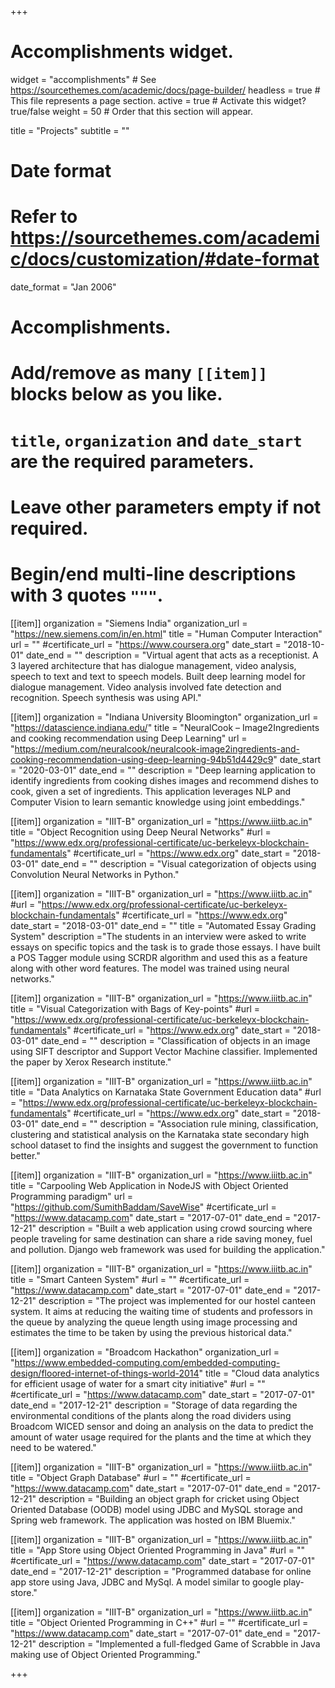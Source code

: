 +++
# Accomplishments widget.
widget = "accomplishments"  # See https://sourcethemes.com/academic/docs/page-builder/
headless = true  # This file represents a page section.
active = true  # Activate this widget? true/false
weight = 50  # Order that this section will appear.

title = "Projects"
subtitle = ""

# Date format
#   Refer to https://sourcethemes.com/academic/docs/customization/#date-format
date_format = "Jan 2006"

# Accomplishments.
#   Add/remove as many `[[item]]` blocks below as you like.
#   `title`, `organization` and `date_start` are the required parameters.
#   Leave other parameters empty if not required.
#   Begin/end multi-line descriptions with 3 quotes `"""`.

[[item]]
  organization = "Siemens India"
  organization_url = "https://new.siemens.com/in/en.html"
  title = "Human Computer Interaction"
  url = ""
  #certificate_url = "https://www.coursera.org"
  date_start = "2018-10-01"
  date_end = ""
  description = "Virtual agent that acts as a receptionist. A 3 layered architecture that has dialogue management, video analysis, speech to text and text to speech models. Built deep learning model for dialogue management. Video analysis involved fate detection and recognition. Speech synthesis was using API."


[[item]]
  organization = "Indiana University Bloomington"
  organization_url = "https://datascience.indiana.edu/"
  title = "NeuralCook – Image2Ingredients and cooking recommendation using Deep Learning"
  url = "https://medium.com/neuralcook/neuralcook-image2ingredients-and-cooking-recommendation-using-deep-learning-94b51d4429c9"
  date_start = "2020-03-01"
  date_end = ""
  description = "Deep learning application to identify ingredients from cooking dishes images and recommend dishes to cook, given a set of ingredients. This application leverages NLP and Computer Vision to learn semantic knowledge using joint embeddings."

[[item]]
  organization = "IIIT-B"
  organization_url = "https://www.iiitb.ac.in"
  title = "Object Recognition using Deep Neural Networks"
  #url = "https://www.edx.org/professional-certificate/uc-berkeleyx-blockchain-fundamentals"
  #certificate_url = "https://www.edx.org"
  date_start = "2018-03-01"
  date_end = ""
  description = "Visual categorization of objects using Convolution Neural Networks in Python."
  
[[item]]
  organization = "IIIT-B"
  organization_url = "https://www.iiitb.ac.in"
  #url = "https://www.edx.org/professional-certificate/uc-berkeleyx-blockchain-fundamentals"
  #certificate_url = "https://www.edx.org"
  date_start = "2018-03-01"
  date_end = ""
  title = "Automated Essay Grading System"
  description ="The students in an interview were asked to write essays on specific topics and the task is to grade those essays. I have built a POS Tagger module using SCRDR algorithm and used this as a feature along with other word features. The model was trained using neural networks."

[[item]]
  organization = "IIIT-B"
  organization_url = "https://www.iiitb.ac.in"
  title = "Visual Categorization with Bags of Key-points"
  #url = "https://www.edx.org/professional-certificate/uc-berkeleyx-blockchain-fundamentals"
  #certificate_url = "https://www.edx.org"
  date_start = "2018-03-01"
  date_end = ""
  description = "Classification of objects in an image using SIFT descriptor and Support Vector Machine classifier. Implemented the paper by Xerox Research institute."

[[item]]
  organization = "IIIT-B"
  organization_url = "https://www.iiitb.ac.in"
  title = "Data Analytics on Karnataka State Government Education data"
  #url = "https://www.edx.org/professional-certificate/uc-berkeleyx-blockchain-fundamentals"
  #certificate_url = "https://www.edx.org"
  date_start = "2018-03-01"
  date_end = ""
  description = "Association rule mining, classification, clustering and statistical analysis on the Karnataka state secondary high school dataset to find the insights and suggest the government to function better."

[[item]]
  organization = "IIIT-B"
  organization_url = "https://www.iiitb.ac.in"
  title = "Carpooling Web Application in NodeJS with Object Oriented Programming paradigm"
  url = "https://github.com/SumithBaddam/SaveWise"
  #certificate_url = "https://www.datacamp.com"
  date_start = "2017-07-01"
  date_end = "2017-12-21"
  description = "Built a web application using crowd sourcing where people traveling for same destination can share a ride saving money, fuel and pollution. Django web framework was used for building the application."

[[item]]
  organization = "IIIT-B"
  organization_url = "https://www.iiitb.ac.in"
  title = "Smart Canteen System"
  #url = ""
  #certificate_url = "https://www.datacamp.com"
  date_start = "2017-07-01"
  date_end = "2017-12-21"
  description = "The project was implemented for our hostel canteen system. It aims at reducing the waiting time of students and professors in the queue by analyzing the queue length using image processing and estimates the time to be taken by using the previous historical data."

[[item]]
  organization = "Broadcom Hackathon"
  organization_url = "https://www.embedded-computing.com/embedded-computing-design/floored-internet-of-things-world-2014"
  title = "Cloud data analytics for efficient usage of water for a smart city initiative"
  #url = ""
  #certificate_url = "https://www.datacamp.com"
  date_start = "2017-07-01"
  date_end = "2017-12-21"
  description = "Storage of data regarding the environmental conditions of the plants along the road dividers using Broadcom WICED sensor and doing an analysis on the data to predict the amount of water usage required for the plants and the time at which they need to be watered."

[[item]]
  organization = "IIIT-B"
  organization_url = "https://www.iiitb.ac.in"
  title = "Object Graph Database"
  #url = ""
  #certificate_url = "https://www.datacamp.com"
  date_start = "2017-07-01"
  date_end = "2017-12-21"
  description = "Building an object graph for cricket using Object Oriented Database (OODB) model using JDBC and MySQL storage and Spring web framework. The application was hosted on IBM Bluemix."

[[item]]
  organization = "IIIT-B"
  organization_url = "https://www.iiitb.ac.in"
  title = "App Store using Object Oriented Programming in Java"
  #url = ""
  #certificate_url = "https://www.datacamp.com"
  date_start = "2017-07-01"
  date_end = "2017-12-21"
  description = "Programmed database for online app store using Java, JDBC and MySql. A model similar to google play-store."

[[item]]
  organization = "IIIT-B"
  organization_url = "https://www.iiitb.ac.in"
  title = "Object Oriented Programming in C++"
  #url = ""
  #certificate_url = "https://www.datacamp.com"
  date_start = "2017-07-01"
  date_end = "2017-12-21"
  description = "Implemented a full-fledged Game of Scrabble in Java making use of Object Oriented Programming."

+++
